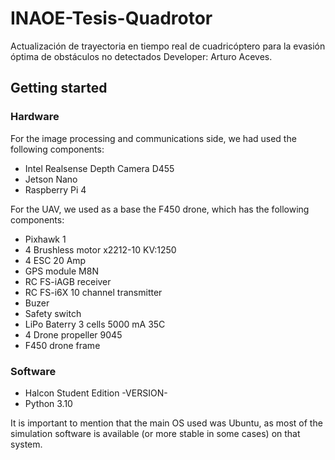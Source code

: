 # INAOE-Tesis-Quadrotor
Actualización de trayectoria en tiempo real de cuadricóptero para la evasión óptima de obstáculos no detectados
Developer: Arturo Aceves.


## Getting started

### Hardware

For the image processing and communications side, we had used the following components:

* Intel Realsense Depth Camera D455
* Jetson Nano 
* Raspberry Pi 4

For the UAV, we used as a base the F450 drone, which has the following components:

* Pixhawk 1
* 4 Brushless motor x2212-10 KV:1250
* 4 ESC 20 Amp
* GPS module M8N
* RC FS-iAGB receiver
* RC FS-i6X 10 channel transmitter
* Buzer
* Safety switch
* LiPo Baterry 3 cells 5000 mA 35C
* 4 Drone propeller 9045
* F450 drone frame

### Software

* Halcon Student Edition -VERSION-
* Python 3.10

It is important to mention that the main OS used was Ubuntu, as most of the simulation software is available (or more stable in some cases) on that system.

